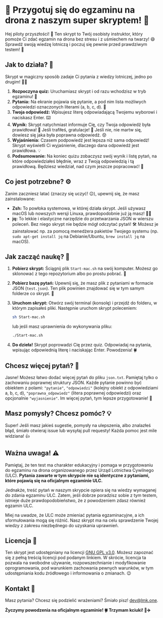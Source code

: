 # 🚁 Przygotuj się do egzaminu na drona z naszym super skryptem! 🚀

Hej piloty przyszłości! 👋 Ten skrypt to Twój osobisty instruktor, który pomoże Ci zdać egzamin na drona bez stresu i z uśmiechem na twarzy! 😄 Sprawdź swoją wiedzę lotniczą i poczuj się pewnie przed prawdziwym testem! 💯

## Jak to działa? 🤔

Skrypt w magiczny sposób zadaje Ci pytania z wiedzy lotniczej, jedno po drugim! 🧙‍♂️

1.  **Rozpoczyna quiz:** Uruchamiasz skrypt i od razu wchodzisz w tryb egzaminu! 🚦
2.  **Pytania:** Na ekranie pojawia się pytanie, a pod nim lista możliwych odpowiedzi oznaczonych literami (a, b, c, d). 🧐
3.  **Twoja odpowiedź:** Wpisujesz literę odpowiadającą Twojemu wyborowi i naciskasz Enter. ⌨️
4.  **Wynik:** Skrypt natychmiast informuje Cię, czy Twoja odpowiedź była prawidłowa! 🎉 Jeśli trafiłeś, gratulacje! 🛬 Jeśli nie, nie martw się, dowiesz się jaka była poprawna odpowiedź. 😟
5.  **Wyjaśnienia:** Czasem podpowiedź jest lepsza niż sama odpowiedź! Skrypt wyświetli Ci wyjaśnienie, dlaczego dana odpowiedź jest prawidłowa. 💡
6.  **Podsumowanie:** Na koniec quizu zobaczysz swój wynik i listę pytań, na które odpowiedziałeś błędnie, wraz z Twoją odpowiedzią i tą prawidłową. Będziesz wiedział, nad czym jeszcze popracować! 💪

## Co jest potrzebne? ⚙️

Zanim zaczniesz latać (znaczy się uczyć! 😉), upewnij się, że masz zainstalowane:

* **Zsh:** To powłoka systemowa, w której działa skrypt. Jeśli używasz macOS lub nowszych wersji Linuxa, prawdopodobnie już ją masz! 🍎🐧
* **jq:** To lekkie i elastyczne narzędzie do przetwarzania JSON w wierszu poleceń. Bez niego skrypt nie będzie mógł odczytać pytań! 🛠️ Możesz je zainstalować np. za pomocą menedżera pakietów Twojego systemu (np. `sudo apt-get install jq` na Debianie/Ubuntu, `brew install jq` na macOS).

## Jak zacząć naukę? 🚀

1.  **Pobierz skrypt:** Ściągnij plik `Start-mac.sh` na swój komputer. Możesz go sklonować z tego repozytorium albo po prostu pobrać. 💾
2.  **Pobierz bazę pytań:** Upewnij się, że masz plik z pytaniami w formacie JSON (`test.json`). Ten plik powinien znajdować się w tym samym folderze co skrypt. 📂
3.  **Uruchom skrypt:** Otwórz swój terminal (konsolę) i przejdź do folderu, w którym zapisałeś pliki. Następnie uruchom skrypt poleceniem:

    ```bash
    sh Start-mac.sh
    ```

    lub jeśli masz uprawnienia do wykonywania pliku:

    ```bash
    ./Start-mac.sh
    ```

4.  **Do dzieła!** Skrypt poprowadzi Cię przez quiz. Odpowiadaj na pytania, wpisując odpowiednią literę i naciskając Enter. Powodzenia! 🍀

## Chcesz więcej pytań? 🤔

Jasne! Możesz łatwo dodać więcej pytań do pliku `json.txt`. Pamiętaj tylko o zachowaniu poprawnej struktury JSON. Każde pytanie powinno być obiektem z polami: `"pytanie"`, `"odpowiedzi"` (kolejny obiekt z odpowiedziami a, b, c, d), `"poprawna_odpowiedz"` (litera poprawnej odpowiedzi) oraz opcjonalnie `"wyjasnienie"`. Im więcej pytań, tym lepsze przygotowanie! 🧠

## Masz pomysły? Chcesz pomóc? 💡

Super! Jeśli masz jakieś sugestie, pomysły na ulepszenia, albo znalazłeś błąd, śmiało otwieraj issue lub wysyłaj pull requesty! Każda pomoc jest mile widziana! 👍

## Ważna uwaga! ⚠️

Pamiętaj, że ten test ma charakter edukacyjny i pomaga w przygotowaniu do egzaminu na drona organizowanego przez Urząd Lotnictwa Cywilnego (ULC). **Pytania zawarte w tym skrypcie nie są identyczne z pytaniami, które pojawią się na oficjalnym egzaminie ULC.**

Jednakże, treść pytań w naszym skrypcie opiera się na wiedzy wymaganej do zdania egzaminu ULC. Zatem, jeśli dobrze poradzisz sobie z tym testem, istnieje duże prawdopodobieństwo, że z powodzeniem zdasz również egzamin ULC.

Miej na uwadze, że ULC może zmieniać pytania egzaminacyjne, a ich sformułowania mogą się różnić. Nasz skrypt ma na celu sprawdzenie Twojej wiedzy z zakresu niezbędnego do uzyskania uprawnień.

## Licencja 📜

Ten skrypt jest udostępniany na licencji [GNU GPL v3.0](https://www.gnu.org/licenses/gpl-3.0.en.html). Możesz zapoznać się z pełną treścią licencji pod podanym linkiem. W skrócie, licencja ta pozwala na swobodne używanie, rozpowszechnianie i modyfikowanie oprogramowania, pod warunkiem zachowania pewnych warunków, w tym udostępniania kodu źródłowego i informowania o zmianach. 😉

## Kontakt 📧

Masz pytania? Chcesz się podzielić wrażeniami? Śmiało pisz! dev@lmk.one.

**Życzymy powodzenia na oficjalnym egzaminie! 🍀 Trzymam kciuki! 🤞✈️**